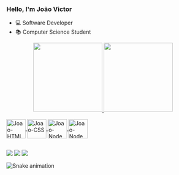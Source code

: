 ### Hello, I'm João Victor

- 💻 Software Developer
- 📚 Computer Science Student

<div align="center">
  <a href="https://github.com/JohnTDevs">
  <img height="180em" src="https://github-readme-stats.vercel.app/api?username=JohnTDevs&show_icons=true&theme=dark&include_all_commits=true&count_private=true"/>
  <img height="180em" src="https://github-readme-stats.vercel.app/api/top-langs/?username=JohnTDevs&layout=compact&langs_count=7&theme=dark"/>
</div>
<div style="display: inline_block"><br>
  <img align="center" alt="Joao-HTML" height="50" width="50"src="https://cdn.jsdelivr.net/gh/devicons/devicon/icons/html5/html5-original.svg">
  <img align="center" alt="Joao-CSS" height="50" width="50" src="https://cdn.jsdelivr.net/gh/devicons/devicon/icons/css3/css3-original.svg"
  <img align="center" alt="Joao-Js" height="50" width="50" src="https://cdn.jsdelivr.net/gh/devicons/devicon/icons/javascript/javascript-original.svg">
  <img align="center" alt="Joao-Node" height="50" width="50" src="https://cdn.jsdelivr.net/gh/devicons/devicon/icons/nodejs/nodejs-plain.svg"/>
   <img align="center" alt="Joao-Node" height="50" width="50" src="https://cdn.jsdelivr.net/gh/devicons/devicon/icons/mongodb/mongodb-original-wordmark.svg"/>     
          
 
  
  
</div>
  
   ##
  
<div> 
 
  <a href="https://www.instagram.com/john_victortr/" target="_blank"><img src="https://img.shields.io/badge/-Instagram-%23E4405F?style=for-the-badge&logo=instagram&logoColor=white" target="_blank"></a>
  <a href = "mailto:tavarez665@live.com"><img src="https://img.shields.io/badge/-Gmail-%23333?style=for-the-badge&logo=gmail&logoColor=white" target="_blank"></a>
  <a href="https://www.linkedin.com/in/jo%C3%A3ov%C3%ADctortavaresrosa/" target="_blank"><img src="https://img.shields.io/badge/-LinkedIn-%230077B5?style=for-the-badge&logo=linkedin&logoColor=white" target="_blank"></a> 
 
 ![Snake animation](https://github.com/JohnTDevs/JohnTDevs/blob/output/github-contribution-grid-snake.svg)
</div>
